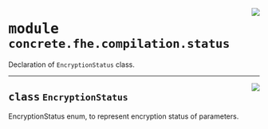 <!-- markdownlint-disable -->

<a href="../../frontends/concrete-python/concrete/fhe/compilation/status.py#L0"><img align="right" style="float:right;" src="https://img.shields.io/badge/-source-cccccc?style=flat-square"></a>

# <kbd>module</kbd> `concrete.fhe.compilation.status`
Declaration of `EncryptionStatus` class. 



---

<a href="../../frontends/concrete-python/concrete/fhe/compilation/status.py#L11"><img align="right" style="float:right;" src="https://img.shields.io/badge/-source-cccccc?style=flat-square"></a>

## <kbd>class</kbd> `EncryptionStatus`
EncryptionStatus enum, to represent encryption status of parameters. 





